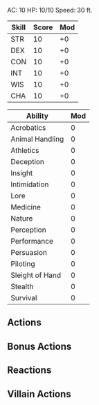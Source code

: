 AC: 10
HP: 10/10
Speed: 30 ft.

Skill | Score | Mod
--- | --- | ---
STR | 10 | +0
DEX | 10 | +0
CON | 10 | +0
INT | 10 | +0
WIS | 10 | +0
CHA | 10 | +0

Ability | Mod
--- | ---
Acrobatics | 0
Animal Handling | 0
Athletics | 0
Deception | 0
Insight | 0
Intimidation | 0
Lore | 0
Medicine | 0
Nature | 0
Perception | 0
Performance | 0
Persuasion | 0
Piloting | 0
Sleight of Hand | 0
Stealth | 0
Survival | 0

## Actions
## Bonus Actions
## Reactions

## Villain Actions